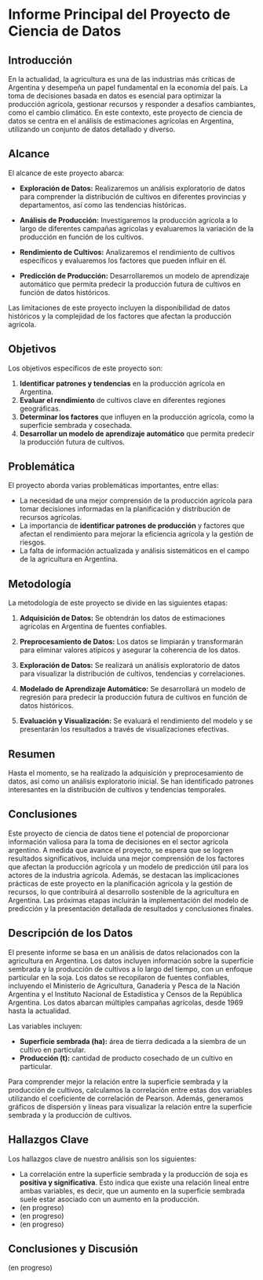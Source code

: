 # Informe Principal del Proyecto de Ciencia de Datos

## Introducción

En la actualidad, la agricultura es una de las industrias más críticas de Argentina y desempeña un papel fundamental en la economía del país. La toma de decisiones basada en datos es esencial para optimizar la producción agrícola, gestionar recursos y responder a desafíos cambiantes, como el cambio climático. En este contexto, este proyecto de ciencia de datos se centra en el análisis de estimaciones agrícolas en Argentina, utilizando un conjunto de datos detallado y diverso.

## Alcance

El alcance de este proyecto abarca:

- **Exploración de Datos:** Realizaremos un análisis exploratorio de datos para comprender la distribución de cultivos en diferentes provincias y departamentos, así como las tendencias históricas.

- **Análisis de Producción:** Investigaremos la producción agrícola a lo largo de diferentes campañas agrícolas y evaluaremos la variación de la producción en función de los cultivos.

- **Rendimiento de Cultivos:** Analizaremos el rendimiento de cultivos específicos y evaluaremos los factores que pueden influir en él.

- **Predicción de Producción:** Desarrollaremos un modelo de aprendizaje automático que permita predecir la producción futura de cultivos en función de datos históricos.

Las limitaciones de este proyecto incluyen la disponibilidad de datos históricos y la complejidad de los factores que afectan la producción agrícola.

## Objetivos

Los objetivos específicos de este proyecto son:

1. **Identificar patrones y tendencias** en la producción agrícola en Argentina.
2. **Evaluar el rendimiento** de cultivos clave en diferentes regiones geográficas.
3. **Determinar los factores** que influyen en la producción agrícola, como la superficie sembrada y cosechada.
4. **Desarrollar un modelo de aprendizaje automático** que permita predecir la producción futura de cultivos.

## Problemática

El proyecto aborda varias problemáticas importantes, entre ellas:

- La necesidad de una mejor comprensión de la producción agrícola para tomar decisiones informadas en la planificación y distribución de recursos agrícolas.
- La importancia de **identificar patrones de producción** y factores que afectan el rendimiento para mejorar la eficiencia agrícola y la gestión de riesgos.
- La falta de información actualizada y análisis sistemáticos en el campo de la agricultura en Argentina.

## Metodología

La metodología de este proyecto se divide en las siguientes etapas:

1. **Adquisición de Datos:** Se obtendrán los datos de estimaciones agrícolas en Argentina de fuentes confiables.

2. **Preprocesamiento de Datos:** Los datos se limpiarán y transformarán para eliminar valores atípicos y asegurar la coherencia de los datos.

3. **Exploración de Datos:** Se realizará un análisis exploratorio de datos para visualizar la distribución de cultivos, tendencias y correlaciones.

4. **Modelado de Aprendizaje Automático:** Se desarrollará un modelo de regresión para predecir la producción futura de cultivos en función de datos históricos.

5. **Evaluación y Visualización:** Se evaluará el rendimiento del modelo y se presentarán los resultados a través de visualizaciones efectivas.

## Resumen

Hasta el momento, se ha realizado la adquisición y preprocesamiento de datos, así como un análisis exploratorio inicial. Se han identificado patrones interesantes en la distribución de cultivos y tendencias temporales.

## Conclusiones

Este proyecto de ciencia de datos tiene el potencial de proporcionar información valiosa para la toma de decisiones en el sector agrícola argentino. A medida que avance el proyecto, se espera que se logren resultados significativos, incluida una mejor comprensión de los factores que afectan la producción agrícola y un modelo de predicción útil para los actores de la industria agrícola. Además, se destacan las implicaciones prácticas de este proyecto en la planificación agrícola y la gestión de recursos, lo que contribuirá al desarrollo sostenible de la agricultura en Argentina. Las próximas etapas incluirán la implementación del modelo de predicción y la presentación detallada de resultados y conclusiones finales.

## Descripción de los Datos

El presente informe se basa en un análisis de datos relacionados con la agricultura en Argentina. Los datos incluyen información sobre la superficie sembrada y la producción de cultivos a lo largo del tiempo, con un enfoque particular en la soja. Los datos se recopilaron de fuentes confiables, incluyendo el Ministerio de Agricultura, Ganadería y Pesca de la Nación Argentina y el Instituto Nacional de Estadística y Censos de la República Argentina. Los datos abarcan múltiples campañas agrícolas, desde 1969 hasta la actualidad.

Las variables incluyen:

- **Superficie sembrada (ha):** área de tierra dedicada a la siembra de un cultivo en particular.
- **Producción (t):** cantidad de producto cosechado de un cultivo en particular.

Para comprender mejor la relación entre la superficie sembrada y la producción de cultivos, calculamos la correlación entre estas dos variables utilizando el coeficiente de correlación de Pearson. Además, generamos gráficos de dispersión y líneas para visualizar la relación entre la superficie sembrada y la producción de cultivos.

## Hallazgos Clave

Los hallazgos clave de nuestro análisis son los siguientes:

- La correlación entre la superficie sembrada y la producción de soja es **positiva y significativa**. Esto indica que existe una relación lineal entre ambas variables, es decir, que un aumento en la superficie sembrada suele estar asociado con un aumento en la producción.
- (en progreso)
- (en progreso)
- (en progreso)

## Conclusiones y Discusión

(en progreso)

